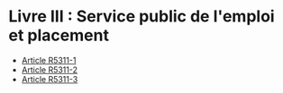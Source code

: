 # Livre III : Service public de l'emploi et placement 

* [Article R5311-1](./LEGIARTI000028976148.md)
* [Article R5311-2](./LEGIARTI000028975944.md)
* [Article R5311-3](./LEGIARTI000029408947.md)
